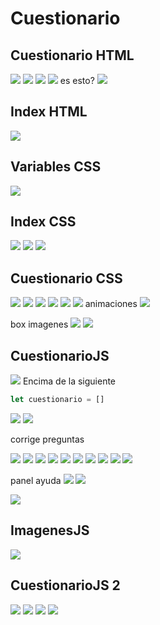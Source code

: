 # Cuestionario

## Cuestionario HTML
![](cuestionariohtml.png)
![](cuestionariohtml2.png)
![](cuestionariohtml3.png)
![](cuestionariohtml4.png)
es esto?
![](cuestionariohtml5.png)
## Index HTML
![](indexhtml.png)
## Variables CSS
![](variablecss.png)
## Index CSS
![](indexcss0.png)
![](indexcss5.png)
![](indexcss6.png)
## Cuestionario CSS
![](indexcss2.png)
![](indexcss.png)
![](indexcss3.png)
![](indexcss4.png)
![](cuestionariocss2.png)
![](cuestionariocss3.png)
animaciones
![](cuestionariocss.png)

box imagenes
![](cuestionariocss4.png)
![](cuestionariocss5.png)

## CuestionarioJS
![](cuestinariojs.png)
Encima de la siguiente
``` js
let cuestionario = []
```
![](cuestinariojs3.png)
![](cuestionariojs4.png)

corrige preguntas

![](cuestionariojs5.png)
![](cuestionariojs6.png)
![](cuestionariojs7.png)
![](cuestionariojs8.png)
![](cuestionariojs9.png)
![](cuestionariojs10.png)
![](cuestionariojs11.png)
![](cuestionariojs12.png)
![](cuestionariojs14.jpg)
![](cuestionariojs15.png)

panel ayuda
![](cuestionariojs16.png)
![](cuestinariojs16.png)

![](cuestionariojs17.png)
## ImagenesJS
![](imagenesjs.png)
## CuestionarioJS 2
![](origendesconocido2.png)
![](cuestionariojs2.png)
![](origendesconocido.png)
![](cuestionariojs2-2.png)

